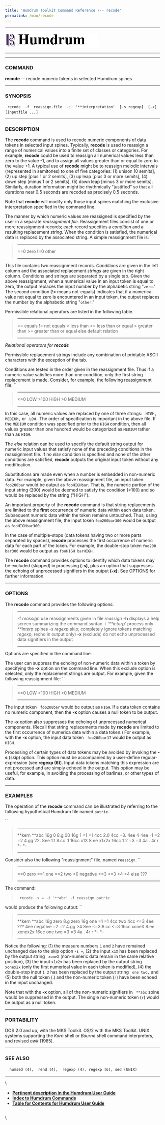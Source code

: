 ```yaml
---
title: 'Humdrum Toolkit Command Reference \-- recode'
permalink: /man/recode
---
```


  -------------------------------- ----------------------------------------- ----------------------------------
  ![ ](/Humdrum/HumdrumIcon.gif)    ![Humdrum ](/Humdrum/HumdrumHeader.gif)    ![ ](/Humdrum/HumdrumSpacer.gif)
  -------------------------------- ----------------------------------------- ----------------------------------

------------------------------------------------------------------------

### COMMAND

**recode** \-- recode numeric tokens in selected Humdrum spines

------------------------------------------------------------------------

### SYNOPSIS

` recode  -f  reassign-file  -i  '**interpretation'  [-s regexp]  [-x]  [inputfile ...]`

------------------------------------------------------------------------

### DESCRIPTION

The **recode** command is used to recode numeric components of data
tokens in selected input spines. Typically, **recode** is used to
reassign a range of numerical values into a finite set of classes or
categories. For example, **recode** could be used to reassign all
numerical values less than zero to the value -1, and to assign all
values greater than or equal to zero to the value +1. A typical use of
**recode** might be to reassign melodic intervals (represented in
semitones) to one of five categories: (1) unison \[0 semits\], (2) up
step \[plus 1 or 2 semits\], (3) up leap \[plus 3 or more semits\], (4)
down step \[minus 1 or 2 semits\], (5) down leap \[minus 3 or more
semits\]. Similarly, duration information might be rhythmically
\"justified\" so that all durations near 0.5 seconds are recoded as
precisely 0.5 seconds.

Note that **recode** will modify only those input spines matching the
exclusive interpretation specified in the command line.

The manner by which numeric values are reassigned is specified by the
user in a separate *reassignment file.* Reassignment files consist of
one or more reassignment records; each record specifies a *condition*
and a resulting replacement *string.* When the condition is satisfied,
the numerical data is replaced by the associated string. A simple
reassignment file is: ``

>   ----- -------
>   ==0   zero
>   !=0   other
>   ----- -------
>
This file contains two reassignment records. *Conditions* are given in
the left column and the associated replacement *strings* are given in
the right column. Conditions and strings are separated by a single tab.
Given the above reassignment, when a numerical value in an input token
is equal to zero, the output replaces the input number by the alphabetic
string \"`zero`.\" The second condition (!= means not-equals) indicates
that if a numerical value not equal to zero is encountered in an input
token, the output replaces the number by the alphabetic string
\"`other`.\"

Permissible relational operators are listed in the following table.

>   ------ -----------------------
>   ==     equals
>   !=     not equals
>   \<     less than
>   \<=    less than or equal
>   \>     greater than
>   \>=    greater than or equal
>   else   default relation
>   ------ -----------------------
>
*Relational operators for **recode***

Permissible replacement strings include any combination of printable
ASCII characters with the exception of the tab.

Conditions are tested in the order given in the reassignment file. Thus
if a numeric value satisfies more than one condition, only the first
string replacement is made. Consider, for example, the following
reassignment file: ``

>   ------- --------
>   \<=0    LOW
>   \>100   HIGH
>   \>0     MEDIUM
>   ------- --------
>
In this case, all numeric values are replaced by one of three strings:
` HIGH, MEDIUM,` or ` LOW.` The order of specification is important in
the above file. If the `MEDIUM` condition was specified prior to the
`HIGH` condition, then all values greater than one hundred would be
categorized as `MEDIUM` rather than as `HIGH`.

The *else* relation can be used to specify the default string output for
numeric input values that satisfy none of the preceding conditions in
the reassignment file. If no *else* condition is specified and none of
the other conditions are satisfied, **recode** outputs the original
input token without any modification.

Substitutions are made even when a number is embedded in non-numeric
data. For example, given the above reassignment file, an input token
`foo200bar` would be output as `fooHIGHbar`. That is, the numeric
portion of the input string (200) would be deemed to satisfy the
condition (\>100) and so would be replaced by the string (\"HIGH\").

An important property of the **recode** command is that string
replacements are limited to the **first** occurrence of numeric data
within each data token. Subsequent numeric data within the token remains
untouched. Thus, using the above reassignment file, the input token
`foo200bar300` would be output as `fooHIGHbar300`.

In the case of multiple-stops (data tokens having two or more parts
separated by spaces), **recode** processes the first occurrence of
numeric data for each part of the token. For example, the double-stop
token `foo200 bar300` would be output as `fooHIGH barHIGH`.

The **recode** command provides options to identify which data tokens
may be excluded (skipped) in processing **(-s),** plus an option that
suppresses the echoing of unprocessed signifiers in the output **(-x).**
See OPTIONS for further information.

------------------------------------------------------------------------

### OPTIONS

The **recode** command provides the following options:

>   --------------------- -----------------------------------------------------------------
>   -f *reassign*         use reassignments given in file *reassign*
>   **-h**                displays a help screen summarizing the command syntax
>   -i *\'\*\*interp\'*   process only *\*\*interp* spines
>   -s *regexp*           skip; completely ignore tokens matching *regexp*;
>                         (echo in output only)
>   **-x**                (exclude) do not echo unprocessed data signifiers in the output
>   --------------------- -----------------------------------------------------------------
>
Options are specified in the command line.

The user can suppress the echoing of non-numeric data within a token by
specifying the **-x** option on the command line. When this exclude
option is selected, only the replacement strings are output. For
example, given the following reassignment file: ``

>   ------- --------
>   \<=0    LOW
>   \>100   HIGH
>   \>0     MEDIUM
>   ------- --------
>
The input token ` foo200bar` would be output as `HIGH`. If a data token
contains no numeric component, then the **-x** option causes a null
token to be output.

The **-x** option also suppresses the echoing of unprocessed numerical
components. (Recall that string replacements made by **recode** are
limited to the first occurrence of numerica data within a data token.)
For example, with the **-x** option, the input data token ` foo200bar17`
would be output as `HIGH`.

Processing of certain types of data tokens may be avoided by invoking
the **-s** (skip) option. This option must be accompanied by a
user-define regular-expression (see **regexp (6)**). Input data tokens
matching this expression are not processed and are simply echoed in the
output. This option may be useful, for example, in avoiding the
processing of barlines, or other types of data.

------------------------------------------------------------------------

### EXAMPLES

The operation of the **recode** command can be illustrated by referring
to the following hypothetical Humdrum file named `patrie`.

``

>   ---------- ---------
>   \*\*kern   \*\*abc
>   16g        0
>   8.g        00
>   16g        1
>   =1         =1
>   4cc        2.0
>   4cc        +3.
>   4ee        4
>   4ee        -1
>   =2         =2
>   4.gg       22.
>   8ee        1.1
>   8.cc       .1
>   16cc       x1X
>   8.ee       x1x2x
>   16cc       1 2
>   =3         =3
>   4a         .
>   4r         r
>   \*-        \*-
>   ---------- ---------
>
Consider also the following \"reassignment\" file, named `reassign`. ``

>   ------ ----------
>   ==0    zero
>   ==1    one
>   ==2    two
>   \<0    negative
>   \<=3   \<=3
>   \>4    \>4
>   else   ???
>   ------ ----------
>
The command:

> ` recode -s = -i '**abc' -f reassign patrie`

would produce the following output: ``

>   ---------- ----------
>   \*\*kern   \*\*abc
>   16g        zero
>   8.g        zero
>   16g        one
>   =1         =1
>   4cc        two
>   4cc        \<=3
>   4ee        ???
>   4ee        negative
>   =2         =2
>   4.gg       \>4
>   8ee        \<=3
>   8.cc       \<=3
>   16cc       xoneX
>   8.ee       xonex2x
>   16cc       one two
>   =3         =3
>   4a         .
>   4r         r
>   \*-        \*-
>   ---------- ----------
>
Notice the following: (1) the measure numbers `1` and `2` have remained
unchanged due to the skip option `-s =`, (2) the input `x1X` has been
replaced by the output string ` xoneX` (non-numeric data remain in the
same relative position), (3) the input `x1x2x` has been replaced by the
output string ` xonex2x` (only the first numerical value in each token
is modified), (4) the double-stop input `1 2` has been replaced by the
output string ` one two,` and (5) both the null token (.) and the
non-numeric token (`r`) have been echoed in the input unchanged.

Note that with the **-x** option, all of the non-numeric signifiers in
` **abc` spine would be suppressed in the output. The single non-numeric
token (`r`) would be output as a null token.

------------------------------------------------------------------------

### PORTABILITY

DOS 2.0 and up, with the MKS Toolkit. OS/2 with the MKS Toolkit. UNIX
systems supporting the *Korn* shell or *Bourne* shell command
interpreters, and revised *awk* (1985).

------------------------------------------------------------------------

### SEE ALSO

`  humsed (4),  rend (4),  regexp (4), regexp (6), sed (UNIX)`

------------------------------------------------------------------------

\

-   [**Pertinent description in the Humdrum User
    Guide**](../guide22.html#The_recode_Command)
-   [**Index to Humdrum Commands**](../commands.toc.html)
-   [**Table for Contents for Humdrum User Guide**](../guide.toc.html)

\
\
